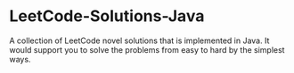 # LeetCode-Solutions-Java
A collection of LeetCode novel solutions that is implemented in Java. It would support you to solve the problems from easy to hard by the simplest ways. 
